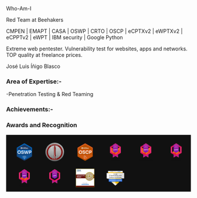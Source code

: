 
Who-Am-I

Red Team at Beehakers

CMPEN | EMAPT | CASA | OSWP | CRTO | OSCP | eCPTXv2 | eWPTXv2 | eCPPTv2 | eWPT | IBM security | Google Python 


Extreme web pentester. Vulnerability test for websites, apps and networks. TOP quality at freelance prices.

José Luis Íñigo Blasco

### Area of Expertise:-
-Penetration Testing & Red Teaming<br/>



### Achievements:-

### Awards and Recognition


<img src="https://github.com/joseluisinigo/joseluisinigo/blob/main/powned2.png"/>
